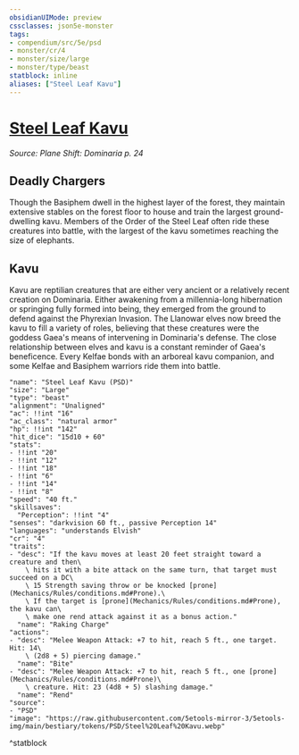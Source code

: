 ```yaml
---
obsidianUIMode: preview
cssclasses: json5e-monster
tags:
- compendium/src/5e/psd
- monster/cr/4
- monster/size/large
- monster/type/beast
statblock: inline
aliases: ["Steel Leaf Kavu"]
---
```

# [Steel Leaf Kavu](Mechanics\bestiary\beast/steel-leaf-kavu-psd.md)
*Source: Plane Shift: Dominaria p. 24*  

## Deadly Chargers

Though the Basiphem dwell in the highest layer of the forest, they maintain extensive stables on the forest floor to house and train the largest ground-dwelling kavu. Members of the Order of the Steel Leaf often ride these creatures into battle, with the largest of the kavu sometimes reaching the size of elephants.

## Kavu

Kavu are reptilian creatures that are either very ancient or a relatively recent creation on Dominaria. Either awakening from a millennia-long hibernation or springing fully formed into being, they emerged from the ground to defend against the Phyrexian Invasion. The Llanowar elves now breed the kavu to fill a variety of roles, believing that these creatures were the goddess Gaea's means of intervening in Dominaria's defense. The close relationship between elves and kavu is a constant reminder of Gaea's beneficence. Every Kelfae bonds with an arboreal kavu companion, and some Kelfae and Basiphem warriors ride them into battle.

```statblock
"name": "Steel Leaf Kavu (PSD)"
"size": "Large"
"type": "beast"
"alignment": "Unaligned"
"ac": !!int "16"
"ac_class": "natural armor"
"hp": !!int "142"
"hit_dice": "15d10 + 60"
"stats":
- !!int "20"
- !!int "12"
- !!int "18"
- !!int "6"
- !!int "14"
- !!int "8"
"speed": "40 ft."
"skillsaves":
  "Perception": !!int "4"
"senses": "darkvision 60 ft., passive Perception 14"
"languages": "understands Elvish"
"cr": "4"
"traits":
- "desc": "If the kavu moves at least 20 feet straight toward a creature and then\
    \ hits it with a bite attack on the same turn, that target must succeed on a DC\
    \ 15 Strength saving throw or be knocked [prone](Mechanics/Rules/conditions.md#Prone).\
    \ If the target is [prone](Mechanics/Rules/conditions.md#Prone), the kavu can\
    \ make one rend attack against it as a bonus action."
  "name": "Raking Charge"
"actions":
- "desc": "Melee Weapon Attack: +7 to hit, reach 5 ft., one target. Hit: 14\
    \ (2d8 + 5) piercing damage."
  "name": "Bite"
- "desc": "Melee Weapon Attack: +7 to hit, reach 5 ft., one [prone](Mechanics/Rules/conditions.md#Prone)\
    \ creature. Hit: 23 (4d8 + 5) slashing damage."
  "name": "Rend"
"source":
- "PSD"
"image": "https://raw.githubusercontent.com/5etools-mirror-3/5etools-img/main/bestiary/tokens/PSD/Steel%20Leaf%20Kavu.webp"
```
^statblock